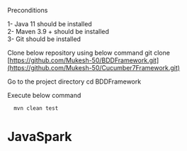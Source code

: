 Preconditions

1- Java 11 should be installed <br>
2- Maven 3.9 + should be installed <br>
3- Git should be installed <br>

Clone below repository using below command
git clone [https://github.com/Mukesh-50/BDDFramework.git](https://github.com/Mukesh-50/Cucumber7Framework.git)

Go to the project directory
cd BDDFramework

Execute below command
```bash
  mvn clean test
```
# JavaSpark
